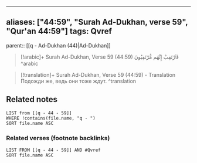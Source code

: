 
---
aliases: ["44:59", "Surah Ad-Dukhan, verse 59", "Qur'an 44:59"]
tags: Qvref
---

parent:: [[q - Ad-Dukhan (44)|Ad-Dukhan]]

> [!arabic]+ Surah Ad-Dukhan, Verse 59 (44:59)
> <span class="quran-arabic">فَٱرْتَقِبْ إِنَّهُم مُّرْتَقِبُونَ</span>
^arabic

> [!translation]+ Surah Ad-Dukhan, Verse 59 (44:59) - Translation
> Подожди же, ведь они тоже ждут.
^translation



## Related notes
```dataview
LIST from [[q - 44 - 59]]
WHERE !contains(file.name, "q - ")
SORT file.name ASC
```

### Related verses (footnote backlinks)
```dataview
LIST FROM [[q - 44 - 59]] AND #Qvref
SORT file.name ASC
```

